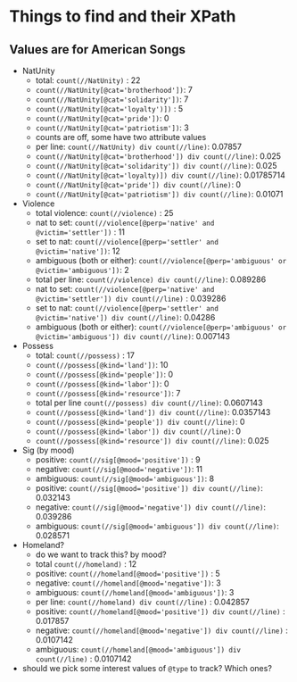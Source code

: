 # Things to find and their XPath
## Values are for American Songs

- NatUnity
  - total: `count(//NatUnity)` : 22
  - `count(//NatUnity[@cat='brotherhood'])`: 7
  - `count(//NatUnity[@cat='solidarity'])`: 7
  - `count(//NatUnity[@cat='loyalty')])` : 5
  - `count(//NatUnity[@cat='pride'])`: 0 
  - `count(//NatUnity[@cat='patriotism'])`: 3
  - counts are off, some have two attribute values
  - per line: `count(//NatUnity) div count(//line)`: 0.07857
  - `count(//NatUnity[@cat='brotherhood']) div count(//line)`: 0.025
  - `count(//NatUnity[@cat='solidarity']) div count(//line)`: 0.025
  - `count(//NatUnity[@cat='loyalty)]) div count(//line)`: 0.01785714
  - `count(//NatUnity[@cat='pride']) div count(//line)`: 0 
  - `count(//NatUnity[@cat='patriotism']) div count(//line)`: 0.01071
- Violence
  - total violence: `count(//violence)` : 25
  - nat to set: `count(//violence[@perp='native' and @victim='settler'])` : 11
  - set to nat: `count(//violence[@perp='settler' and @victim='native'])`: 12
  - ambiguous (both or either): `count(//violence[@perp='ambiguous' or @victim='ambiguous'])`: 2
  - total per line: `count(//violence) div count(//line)`: 0.089286
  - nat to set: `count(//violence[@perp='native' and @victim='settler']) div count(//line)` : 0.039286
  - set to nat: `count(//violence[@perp='settler' and @victim='native']) div count(//line)`: 0.04286
  - ambiguous (both or either): `count(//violence[@perp='ambiguous' or @victim='ambiguous']) div count(//line)`: 0.007143
- Possess
  - total: `count(//possess)` : 17
  - `count(//possess[@kind='land'])`: 10
  - `count(//possess[@kind='people'])`: 0
  - `count(//possess[@kind='labor'])`: 0 
  - `count(//possess[@kind='resource'])`: 7
  - total per line `count(//possess) div count(//line)`: 0.0607143
  -  `count(//possess[@kind='land']) div count(//line)`: 0.0357143
  - `count(//possess[@kind='people']) div count(//line)`: 0
  - `count(//possess[@kind='labor']) div count(//line)`: 0
  - `count(//possess[@kind='resource']) div count(//line)`: 0.025
- Sig (by mood)
  - positive:  `count(//sig[@mood='positive'])` : 9
  - negative: `count(//sig[@mood='negative'])`: 11
  - ambiguous: `count(//sig[@mood='ambiguous'])`: 8
  - positive:  `count(//sig[@mood='positive']) div count(//line)`: 0.032143
  - negative: `count(//sig[@mood='negative']) div count(//line)`: 0.039286
  - ambiguous: `count(//sig[@mood='ambiguous']) div count(//line)`: 0.028571
- Homeland?
  - do we want to track this? by mood?
  - total `count(//homeland)` : 12
  - positive:  `count(//homeland[@mood='positive'])` : 5
  - negative: `count(//homeland[@mood='negative'])`: 3
  - ambiguous: `count(//homeland[@mood='ambiguous'])`: 3
  - per line: `count(//homeland) div count(//line)`  : 0.042857
  - positive:  `count(//homeland[@mood='positive']) div count(//line)`  : 0.017857
  - negative: `count(//homeland[@mood='negative']) div count(//line)` : 0.0107142
  - ambiguous: `count(//homeland[@mood='ambiguous']) div count(//line)` : 0.0107142
- should we pick some interest values of `@type` to track? Which ones?


